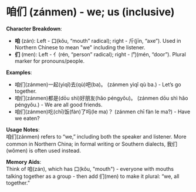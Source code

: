 # **咱们 (zánmen) - we; us (inclusive)**

**Character Breakdown**:  
- **咱** (zán): Left - 口(kǒu, “mouth” radical); right - 斤(jīn, “axe”). Used in Northern Chinese to mean "we" including the listener.  
- **们** (men): Left - 亻(rén, “person” radical); right - 门(mén, “door”). Plural marker for pronouns/people.

**Examples**:  
- 咱们(zánmen)一起(yìqǐ)去(qù)吧(ba)。 (zánmen yìqǐ qù ba.) - Let’s go together.  
- 咱们(zánmen)都是(dōu shì)好朋友(hǎo péngyǒu)。 (zánmen dōu shì hǎo péngyǒu.) - We are all good friends.  
- 咱们(zánmen)吃(chī)饭(fàn)了吗(le ma)？ (zánmen chī fàn le ma?) - Have we eaten?

**Usage Notes**:  
咱们(zánmen) refers to “we,” including both the speaker and listener. More common in Northern China; in formal writing or Southern dialects, 我们(wǒmen) is often used instead.

**Memory Aids**:  
Think of 咱(zán), which has 口(kǒu, "mouth") - everyone with mouths talking together as a group - then add 们(men) to make it plural: “we, all together.”